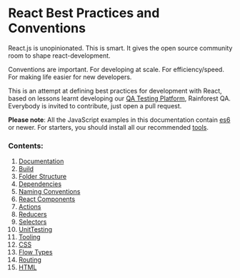 # React Best Practices and Conventions

React.js is unopinionated. This is smart. It gives the open source community room to shape react-development.

Conventions are important. For developing at scale. For efficiency/speed. For making life easier for new developers.

This is an attempt at defining best practices for development with React, based on lessons learnt developing our [QA Testing Platform](https://www.rainforestqa.com/), Rainforest QA. Everybody is invited to contribute, just open a pull request.

__Please note__: All the JavaScript examples in this documentation contain [es6](http://es6-features.org/) or newer.
For starters, you should install all our recommended [tools](Tooling.md).

### Contents:

1. [Documentation](Documentation.md)
2. [Build](Build.md)
3. [Folder Structure](FolderStructure.md)
4. [Dependencies](Dependencies.md)
5. [Naming Conventions](NamingConventions.md)
6. [React Components](ReactComponents.md)
7. [Actions](Actions.md)
8. [Reducers](Reducers.md)
9. [Selectors](Selectors.md)
10. [UnitTesting](UnitTesting.md)
11. [Tooling](Tooling.md)
12. [CSS](Css.md)
13. [Flow Types](Flow.md)
14. [Routing](Routing.md)
15. [HTML](HTML.md)
